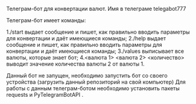 Телеграм-бот для конвертации валют. Имя в телеграме telegabot777

Телеграм-бот имеет команды:

1./start выдает сообщение и пишет, как правильно вводить параметры для конвертации и даёт имеющиеся команды;
2./help  выдает сообщение и пишет, как правильно вводить параметры для конвертации и даёт имеющиеся команды;
3./values выписывает все валюты, которые знает бот;
4.<валюта 1> <валюта 2> <количество> выводит значение количества валюты 2 от валюты 1.

Данный бот не запущен, необходимо запустить бот со своего устройства (загрузить данный репозиторий на свой компьютер) Для работы с данным телеграм-ботом необходимо установить пакеты requests и PyTelegramBotAPI .
